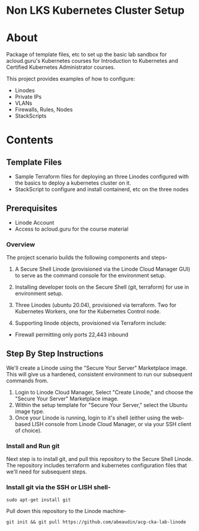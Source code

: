 # Non LKS Kubernetes Cluster Setup
# About
Package of template files, etc to set up the basic lab sandbox for acloud.guru's Kubernetes courses for Introduction to Kubernetes and Certified Kubernetes Administrator courses.

This project provides examples of how to configure:
- Linodes
- Private IPs
- VLANs
- Firewalls, Rules, Nodes
- StackScripts
# Contents
## Template Files
- Sample Terraform files for deploying an three Linodes configured with the basics to deploy a kubernetes cluster on it.
- StackScript to configure and install containerd, etc on the three nodes

## Prerequisites
- Linode Account
- Access to acloud.guru for the course material

### Overview
The project scenario builds the following components and steps-

1. A Secure Shell Linode (provisioned via the Linode Cloud Manager GUI) to serve as the command console for the environment setup.

2. Installing developer tools on the Secure Shell (git, terraform) for use in environment setup.

3. Three Linodes (ubuntu 20.04), provisioned via terraform. Two for Kubernetes Workers, one for the Kubernetes Control node. 

4. Supporting linode objects, provisioned via Terraform include:
- Firewall permitting only ports 22,443 inbound

## Step By Step Instructions

We'll create a Linode using the "Secure Your Server" Marketplace image. This will give us a hardened, consistent environment to run our subsequent commands from.

1. Login to Linode Cloud Manager, Select "Create Linode," and choose the "Secure Your Server" Marketplace image.
2. Within the setup template for "Secure Your Server," select the Ubuntu image type.
3. Once your Linode is running, login to it's shell (either using the web-based LISH console from Linode Cloud Manager, or via your SSH client of choice).

### Install and Run git
Next step is to install git, and pull this repository to the Secure Shell Linode. The repository includes terraform and kubernetes configuration files that we'll need for subsequent steps.

### Install git via the SSH or LISH shell-
```
sudo apt-get install git
```

Pull down this repository to the Linode machine-

```
git init && git pull https://github.com/abeaudin/acg-cka-lab-linode
```
